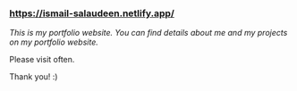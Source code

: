 ### https://ismail-salaudeen.netlify.app/

*This is my portfolio website. You can find details about me and my projects on my portfolio website.*

Please visit often.

Thank you! :)

